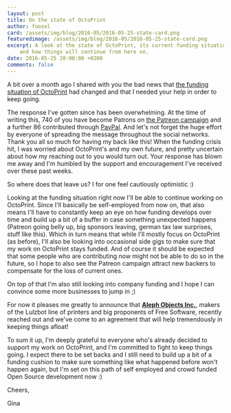 ```yaml
---
layout: post
title: On the state of OctoPrint
author: foosel
card: /assets/img/blog/2016-05/2016-05-25-state-card.png
featuredimage: /assets/img/blog/2016-05/2016-05-25-state-card.png
excerpt: A look at the state of OctoPrint, its current funding situation
    and how things will continue from here on.
date: 2016-05-25 20:00:00 +0200
comments: false
---
```

A bit over a month ago I shared with you the bad news that
[the funding situation of OctoPrint](../../../../2016/04/13/i-need-your-support/)
had changed and that I needed your help in order to keep going.

The response I've gotten since has been overwhelming. At the time of
writing this, 740 of you have become Patrons on 
[the Patreon campaign](https://patreon.com/foosel)
and a further 86 contributed through [PayPal](https://paypal.me/foosel). 
And let's not forget the huge effort by everyone of spreading the message throughout
the social networks.
Thank you all so much for having my back like this! When the
funding crisis hit, I was worried about OctoPrint's and my own future, 
and pretty uncertain about how my reaching out to
you would turn out. Your response has blown me away and I'm humbled by
the support and encouragement I've received over these past weeks.

So where does that leave us? I for one feel cautiously optimistic :) 

Looking at the funding situation right now I'll be able to continue working on OctoPrint. Since I'll
basically be self-employed from now on, that also means I'll have to constantly
keep an eye on how funding develops over time and build up a 
bit of a buffer in case something unexpected happens (Patreon going belly
up, big sponsors leaving, german tax law surprises, stuff like this).
Which in turn means that while
I'll mostly focus on OctoPrint (as before), I'll also be looking into occasional 
side gigs to make sure that my work on OctoPrint stays funded. And of course
it should be expected that some people who are contributing now might not be
able to do so in the future, so I hope to also see the Patreon campaign
attract new backers to compensate for the loss of current ones.

On top of that I'm also still looking into company funding and I hope I 
can convince some more businesses to jump in ;) 

For now it pleases me 
greatly to announce that **[Aleph Objects Inc.](https://www.alephobjects.com/)**, 
makers of the Lulzbot line of printers and big proponents of Free Software, 
recently reached out and we've come to an agreement that will help 
tremendously in keeping things afloat!

To sum it up, I'm deeply grateful to everyone who's already decided to
support my work on OctoPrint, and I'm committed to fight to keep
things going. I expect there to be set backs and I still need to build
up a bit of a funding cushion to make sure something like what happened
before won't happen again, but I'm set on this path of self employed and
crowd funded Open Source development now :) 

Cheers,

Gina
